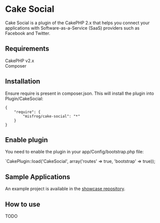 Cake Social
=========================

Cake Social is a plugin of the CakePHP 2.x that helps you connect your applications with Software-as-a-Service (SaaS) providers such as Facebook and Twitter.

Requirements
---------
CakePHP v2.x  
Composer

Installation
---------
Ensure require is present in composer.json. This will install the plugin into Plugin/CakeSocial:

	{
		"require": {
			"misfrog/cake-social": "*"
		}
	}

Enable plugin
---------
You need to enable the plugin in your app/Config/bootstrap.php file:

`CakePlugin::load('CakeSocial', array('routes' => true, 'bootstrap' => true));

Sample Applications
----------
An example project is available in the [showcase repository](https://github.com/misfrog/cake-social-showcase).

How to use
----------
TODO
